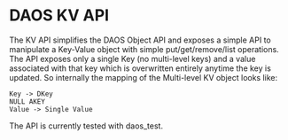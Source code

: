 # DAOS KV API

The KV API simplifies the DAOS Object API and exposes a simple API to manipulate
a Key-Value object with simple put/get/remove/list operations. The API exposes
only a single Key (no multi-level keys) and a value associated with that key
which is overwritten entirely anytime the key is updated. So internally the
mapping of the Multi-level KV object looks like:

~~~~~~
Key -> DKey
NULL AKEY
Value -> Single Value
~~~~~~

The API is currently tested with daos_test.
